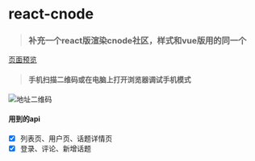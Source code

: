 # react-cnode

> ### 补充一个react版渲染cnode社区，样式和vue版用的同一个

[页面预览](https://tobeapro.github.io/static/)
> #### 手机扫描二维码或在电脑上打开浏览器调试手机模式
![地址二维码](https://tobeapro.github.io/img/react-cnode.png)

#### 用到的api
- [x] 列表页、用户页、话题详情页
- [x] 登录、评论、新增话题
